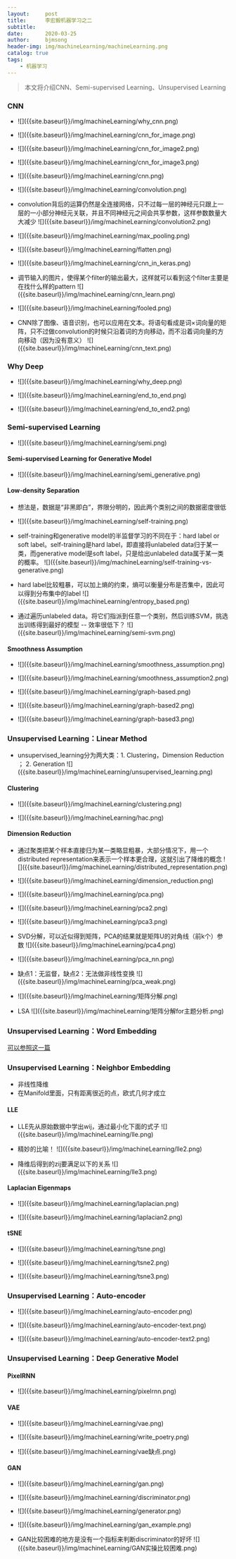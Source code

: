 ```yaml
---
layout:     post
title:      李宏毅机器学习之二
subtitle:   
date:       2020-03-25
author:     bjmsong
header-img: img/machineLearning/machineLearning.png
catalog: true
tags:
    - 机器学习
---
```


> 本文将介绍CNN、Semi-supervised Learning、Unsupervised Learning

### CNN

<ul> 
<li markdown="1">
![]({{site.baseurl}}/img/machineLearning/why_cnn.png) 
</li> 
</ul> 

<ul> 
<li markdown="1">
![]({{site.baseurl}}/img/machineLearning/cnn_for_image.png) 
</li> 
</ul> 

<ul> 
<li markdown="1">
![]({{site.baseurl}}/img/machineLearning/cnn_for_image2.png) 
</li> 
</ul> 

<ul> 
<li markdown="1">
![]({{site.baseurl}}/img/machineLearning/cnn_for_image3.png) 
</li> 
</ul> 

<ul> 
<li markdown="1">
![]({{site.baseurl}}/img/machineLearning/cnn.png) 
</li> 
</ul> 

<ul> 
<li markdown="1">
![]({{site.baseurl}}/img/machineLearning/convolution.png) 
</li> 
</ul> 

<ul> 
<li markdown="1">
convolution背后的运算仍然是全连接网络，只不过每一层的神经元只跟上一层的一小部分神经元关联，并且不同神经元之间会共享参数，这样参数数量大大减少
![]({{site.baseurl}}/img/machineLearning/convolution2.png) 
</li> 
</ul> 

<ul> 
<li markdown="1">
![]({{site.baseurl}}/img/machineLearning/max_pooling.png) 
</li> 
</ul> 

<ul> 
<li markdown="1">
![]({{site.baseurl}}/img/machineLearning/flatten.png) 
</li> 
</ul> 

<ul> 
<li markdown="1">
![]({{site.baseurl}}/img/machineLearning/cnn_in_keras.png) 
</li> 
</ul> 

<ul> 
<li markdown="1">
调节输入的图片，使得某个filter的输出最大，这样就可以看到这个filter主要是在找什么样的pattern
![]({{site.baseurl}}/img/machineLearning/cnn_learn.png) 
</li> 
</ul> 

<ul> 
<li markdown="1">
![]({{site.baseurl}}/img/machineLearning/fooled.png) 
</li> 
</ul> 

<ul> 
<li markdown="1">
CNN除了图像、语音识别，也可以应用在文本。将语句看成是词×词向量的矩阵，只不过做convolution的时候只沿着词的方向移动，而不沿着词向量的方向移动（因为没有意义）
![]({{site.baseurl}}/img/machineLearning/cnn_text.png) 
</li> 
</ul> 



### Why Deep

<ul> 
<li markdown="1">
![]({{site.baseurl}}/img/machineLearning/why_deep.png) 
</li> 
</ul> 

<ul> 
<li markdown="1">
![]({{site.baseurl}}/img/machineLearning/end_to_end.png) 
</li> 
</ul> 

<ul> 
<li markdown="1">
![]({{site.baseurl}}/img/machineLearning/end_to_end2.png) 
</li> 
</ul> 



### Semi-supervised Learning

<ul> 
<li markdown="1">
![]({{site.baseurl}}/img/machineLearning/semi.png) 
</li> 
</ul> 



#### Semi-supervised Learning for Generative Model

<ul> 
<li markdown="1">
![]({{site.baseurl}}/img/machineLearning/semi_generative.png) 
</li> 
</ul> 



#### Low-density Separation

- 想法是，数据是“非黑即白”，界限分明的，因此两个类别之间的数据密度很低

<ul> 
<li markdown="1">
![]({{site.baseurl}}/img/machineLearning/self-training.png) 
</li> 
</ul> 

<ul> 
<li markdown="1">
self-training和generative model的半监督学习的不同在于：hard label or soft label。self-training是hard label，即直接将unlabeled data归于某一类，而generative model是soft label，只是给出unlabeled data属于某一类的概率。
![]({{site.baseurl}}/img/machineLearning/self-training-vs-generative.png) 
</li> 
</ul> 

<ul> 
<li markdown="1">
hard label比较粗暴，可以加上熵的约束，熵可以衡量分布是否集中，因此可以得到分布集中的label
![]({{site.baseurl}}/img/machineLearning/entropy_based.png) 
</li> 
</ul> 

<ul> 
<li markdown="1">
通过遍历unlabeled data。将它们指派到任意一个类别，然后训练SVM，挑选出训练得到最好的模型 -- 效率很低下？
![]({{site.baseurl}}/img/machineLearning/semi-svm.png) 
</li> 
</ul> 



#### Smoothness Assumption

<ul> 
<li markdown="1">
![]({{site.baseurl}}/img/machineLearning/smoothness_assumption.png) 
</li> 
</ul> 

<ul> 
<li markdown="1">
![]({{site.baseurl}}/img/machineLearning/smoothness_assumption2.png) 
</li> 
</ul> 

<ul> 
<li markdown="1">
![]({{site.baseurl}}/img/machineLearning/graph-based.png) 
</li> 
</ul> 

<ul> 
<li markdown="1">
![]({{site.baseurl}}/img/machineLearning/graph-based2.png) 
</li> 
</ul> 

<ul> 
<li markdown="1">
![]({{site.baseurl}}/img/machineLearning/graph-based3.png) 
</li> 
</ul> 



### Unsupervised Learning：Linear Method

<ul> 
<li markdown="1">
unsupervised_learning分为两大类：1. Clustering，Dimension Reduction ； 2. Generation
![]({{site.baseurl}}/img/machineLearning/unsupervised_learning.png) 
</li> 
</ul> 



#### Clustering

<ul> 
<li markdown="1">
![]({{site.baseurl}}/img/machineLearning/clustering.png) 
</li> 
</ul> 

<ul> 
<li markdown="1">
![]({{site.baseurl}}/img/machineLearning/hac.png) 
</li> 
</ul> 



#### Dimension Reduction

<ul> 
<li markdown="1">
通过聚类把某个样本直接归为某一类略显粗暴，大部分情况下，用一个distributed representation来表示一个样本更合理，这就引出了降维的概念
![]({{site.baseurl}}/img/machineLearning/distributed_representation.png) 
</li> 
</ul> 

<ul> 
<li markdown="1">
![]({{site.baseurl}}/img/machineLearning/dimension_reduction.png) 
</li> 
</ul> 

<ul> 
<li markdown="1">
![]({{site.baseurl}}/img/machineLearning/pca.png) 
</li> 
</ul> 

<ul> 
<li markdown="1">
![]({{site.baseurl}}/img/machineLearning/pca2.png) 
</li> 
</ul> 

<ul> 
<li markdown="1">
![]({{site.baseurl}}/img/machineLearning/pca3.png) 
</li> 
</ul> 

<ul> 
<li markdown="1">
SVD分解，可以近似得到矩阵，PCA的结果就是矩阵U的对角线（前k个）参数
![]({{site.baseurl}}/img/machineLearning/pca4.png) 
</li> 
</ul> 

<ul> 
<li markdown="1">
![]({{site.baseurl}}/img/machineLearning/pca_nn.png) 
</li> 
</ul> 

<ul> 
<li markdown="1">
缺点1：无监督，缺点2：无法做非线性变换
![]({{site.baseurl}}/img/machineLearning/pca_weak.png) 
</li> 
</ul> 

<ul> 
<li markdown="1">
![]({{site.baseurl}}/img/machineLearning/矩阵分解.png) 
</li> 
</ul> 

<ul> 
<li markdown="1">
LSA
![]({{site.baseurl}}/img/machineLearning/矩阵分解for主题分析.png) 
</li> 
</ul> 



### Unsupervised Learning：Word Embedding

[可以参照这一篇](https://bjmsong.github.io/2020/03/03/%E4%BB%8EWord-Embedding%E5%88%B0Bert%E6%A8%A1%E5%9E%8B-%E8%87%AA%E7%84%B6%E8%AF%AD%E8%A8%80%E5%A4%84%E7%90%86%E4%B8%AD%E7%9A%84%E9%A2%84%E8%AE%AD%E7%BB%83%E6%8A%80%E6%9C%AF%E5%8F%91%E5%B1%95%E5%8F%B2/)



### Unsupervised Learning：Neighbor Embedding

- 非线性降维
- 在Manifold里面，只有距离很近的点，欧式几何才成立



#### LLE

<ul> 
<li markdown="1">
LLE先从原始数据中学出wij，通过最小化下面的式子
![]({{site.baseurl}}/img/machineLearning/lle.png) 
</li> 
</ul> 

<ul> 
<li markdown="1">
精妙的比喻！
![]({{site.baseurl}}/img/machineLearning/lle2.png) 
</li> 
</ul> 

<ul> 
<li markdown="1">
降维后得到的zij要满足以下的关系
![]({{site.baseurl}}/img/machineLearning/lle3.png) 
</li> 
</ul> 



#### Laplacian Eigenmaps

<ul> 
<li markdown="1">
![]({{site.baseurl}}/img/machineLearning/laplacian.png) 
</li> 
</ul> 

<ul> 
<li markdown="1">
![]({{site.baseurl}}/img/machineLearning/laplacian2.png) 
</li> 
</ul> 



#### tSNE

<ul> 
<li markdown="1">
![]({{site.baseurl}}/img/machineLearning/tsne.png) 
</li> 
</ul> 

<ul> 
<li markdown="1">
![]({{site.baseurl}}/img/machineLearning/tsne2.png) 
</li> 
</ul> 

<ul> 
<li markdown="1">
![]({{site.baseurl}}/img/machineLearning/tsne3.png) 
</li> 
</ul> 



### Unsupervised Learning：Auto-encoder

<ul> 
<li markdown="1">
![]({{site.baseurl}}/img/machineLearning/auto-encoder.png) 
</li> 
</ul> 

<ul> 
<li markdown="1">
![]({{site.baseurl}}/img/machineLearning/auto-encoder-text.png) 
</li> 
</ul> 

<ul> 
<li markdown="1">
![]({{site.baseurl}}/img/machineLearning/auto-encoder-text2.png) 
</li> 
</ul> 



### Unsupervised Learning：Deep Generative Model

#### PixelRNN

<ul> 
<li markdown="1">
![]({{site.baseurl}}/img/machineLearning/pixelrnn.png) 
</li> 
</ul> 



#### VAE

<ul> 
<li markdown="1">
![]({{site.baseurl}}/img/machineLearning/vae.png) 
</li> 
</ul> 

<ul> 
<li markdown="1">
![]({{site.baseurl}}/img/machineLearning/write_poetry.png) 
</li> 
</ul> 

<ul> 
<li markdown="1">
![]({{site.baseurl}}/img/machineLearning/vae缺点.png) 
</li> 
</ul> 



#### GAN

<ul> 
<li markdown="1">
![]({{site.baseurl}}/img/machineLearning/gan.png) 
</li> 
</ul> 

<ul> 
<li markdown="1">
![]({{site.baseurl}}/img/machineLearning/discriminator.png) 
</li> 
</ul> 

<ul> 
<li markdown="1">
![]({{site.baseurl}}/img/machineLearning/generator.png) 
</li> 
</ul> 

<ul> 
<li markdown="1">
![]({{site.baseurl}}/img/machineLearning/gan_example.png) 
</li> 
</ul> 

<ul> 
<li markdown="1">
GAN比较困难的地方是没有一个指标来判断discriminator的好坏
![]({{site.baseurl}}/img/machineLearning/GAN实操比较困难.png) 
</li> 
</ul> 